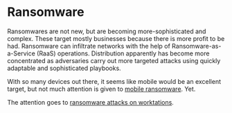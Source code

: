 # Ransomware

Ransomwares are not new, but are becoming more-sophisticated and complex. These target mostly businesses because there is more profit to be had. Ransomware can infiltrate networks with the help of Ransomware-as-a-Service (RaaS) operations. Distribution apparently has become more concentrated as adversaries carry out more targeted attacks using quickly adaptable and sophisticated playbooks.

With so many devices out there, it seems like mobile would be an excellent target, but not much attention is given to [mobile ransomware](../mobile/ransomware.md). Yet.

The attention goes to [ransomware attacks on worktations](../workstation/ransomware.md).
